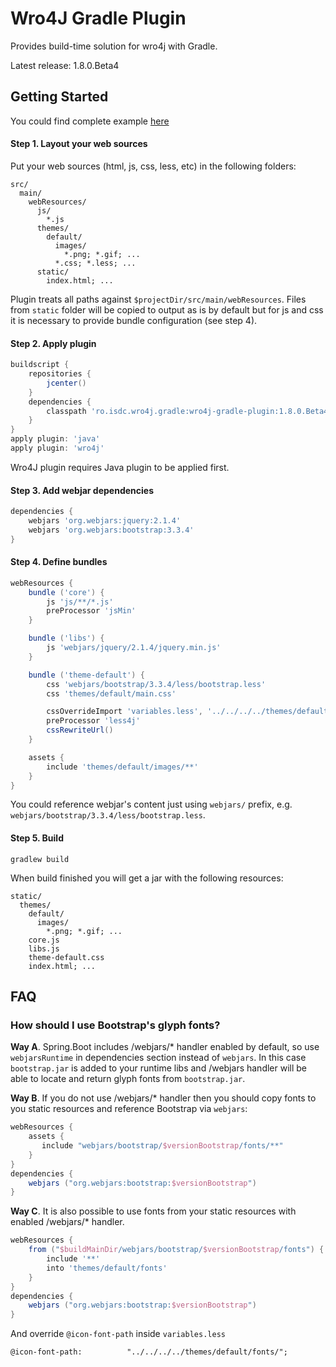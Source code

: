 # Wro4J Gradle Plugin

Provides build-time solution for wro4j with Gradle.

Latest release: 1.8.0.Beta4

## Getting Started

You could find complete example [here](https://github.com/IlyaAI/wro4j-gradle-plugin-sample)

#### Step 1. Layout your web sources

Put your web sources (html, js, css, less, etc) in the following folders:
```
src/
  main/
    webResources/
      js/
        *.js
      themes/
        default/
          images/
            *.png; *.gif; ...
          *.css; *.less; ...
      static/
        index.html; ...
```
Plugin treats all paths against `$projectDir/src/main/webResources`.
Files from `static` folder will be copied to output as is by default but for js and css it is necessary to provide bundle configuration (see step 4).

#### Step 2. Apply plugin
```groovy
buildscript {
    repositories {
        jcenter()
    }
    dependencies {
        classpath 'ro.isdc.wro4j.gradle:wro4j-gradle-plugin:1.8.0.Beta4'
    }
}
apply plugin: 'java'
apply plugin: 'wro4j'
```
Wro4J plugin requires Java plugin to be applied first.

#### Step 3. Add webjar dependencies
```groovy
dependencies {
    webjars 'org.webjars:jquery:2.1.4'
    webjars 'org.webjars:bootstrap:3.3.4'
}
```

#### Step 4. Define bundles
```groovy
webResources {
    bundle ('core') {
        js 'js/**/*.js'
        preProcessor 'jsMin'
    }

    bundle ('libs') {
        js 'webjars/jquery/2.1.4/jquery.min.js'
    }

    bundle ('theme-default') {
        css 'webjars/bootstrap/3.3.4/less/bootstrap.less'
        css 'themes/default/main.css'

        cssOverrideImport 'variables.less', '../../../../themes/default/variables.less'
        preProcessor 'less4j'
        cssRewriteUrl()
    }

    assets {
        include 'themes/default/images/**'
    }
}
```
You could reference webjar's content just using `webjars/` prefix, e.g. `webjars/bootstrap/3.3.4/less/bootstrap.less`.

#### Step 5. Build
```
gradlew build
```
When build finished you will get a jar with the following resources:
```
static/
  themes/
    default/
      images/
        *.png; *.gif; ...
    core.js
    libs.js
    theme-default.css
    index.html; ...
```

## FAQ

### How should I use Bootstrap's glyph fonts?

**Way A**. Spring.Boot includes /webjars/* handler enabled by default, so use `webjarsRuntime` 
in dependencies section instead of `webjars`. In this case `bootstrap.jar` is added to 
your runtime libs and /webjars handler will be able to locate and return glyph fonts 
from `bootstrap.jar`.

**Way B**. If you do not use /webjars/* handler then you should copy fonts to you static 
resources and reference Bootstrap via `webjars`:
```groovy
webResources {     
    assets {
       include "webjars/bootstrap/$versionBootstrap/fonts/**"
    }
}
dependencies {
    webjars ("org.webjars:bootstrap:$versionBootstrap")
}
```

**Way C**. It is also possible to use fonts from your static resources with enabled /webjars/* handler.
```groovy
webResources {     
    from ("$buildMainDir/webjars/bootstrap/$versionBootstrap/fonts") {
        include '**'
        into 'themes/default/fonts'
    }
}
dependencies {
    webjars ("org.webjars:bootstrap:$versionBootstrap")
}
```
And override `@icon-font-path` inside `variables.less`
```less
@icon-font-path:          "../../../../themes/default/fonts/";
```